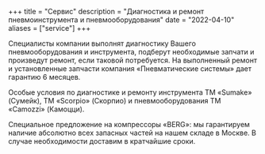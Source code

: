 +++
title = "Сервис"
description = "Диагностика и ремонт пневмоинструмента и пневмооборудования"
date = "2022-04-10"
aliases = ["service"]
+++

Специалисты компании выполнят диагностику Вашего пневмооборудования и инструмента, подберут необходимые запчати и произведут ремонт, если таковой потребуется. На выполненный ремонт и установленные запчасти компания «Пневматические системы» дает гарантию 6 месяцев.

Особые условия по диагностике и ремонту инструмента ТМ «Sumake» (Сумейк), ТМ «Scorpio» (Скорпио) и пневмооборудования ТМ «Camozzi» (Камоцци).

Специальное предложение на компрессоры «BERG»: мы гарантируем наличие абсолютно всех запасных частей на нашем складе в Москве. В случае необходимости доставим в кратчайшие сроки.